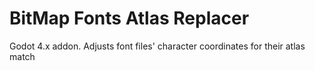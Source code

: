 # BitMap Fonts Atlas Replacer
Godot 4.x addon. Adjusts font files' character coordinates for their atlas match
